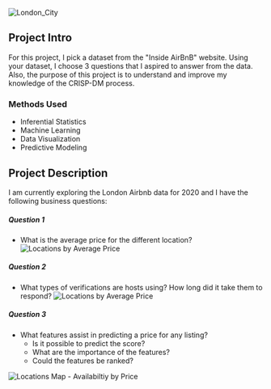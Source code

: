 ![London_City](Images/London_City.jpg)


## Project Intro
For this project, I pick a dataset from the "Inside AirBnB" website. Using your dataset, I choose 3 questions that I aspired to answer from the data. Also, the purpose of this project is to understand and improve my knowledge of the CRISP-DM process.

### Methods Used
* Inferential Statistics
* Machine Learning
* Data Visualization
* Predictive Modeling

## Project Description
I am currently exploring the London Airbnb data for 2020 and I have the following business questions:

##### Question 1
- What is the average price for the different location?
![Locations by Average Price](Images/Neighbourhood_av_price_histogram_plots.png)

##### Question 2
- What types of verifications are hosts using? How long did it take them to respond?
![Locations by Average Price](Images/Verification_type_price_histogram_plots.png)

##### Question 3
- What features assist in predicting a price for any listing?
  - Is it possible to predict the score?
  - What are the importance of the features?
  - Could the features be ranked?

![Locations Map - Availabiltiy by Price](Images/availability_365_prices_scatterplot.png)
